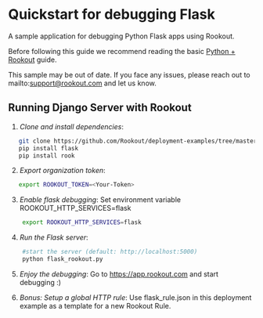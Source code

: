 # Quickstart for debugging Flask

A sample application for debugging Python Flask apps using Rookout.

Before following this guide we recommend reading the basic [Python + Rookout](https://docs.rookout.com/docs/rooks-setup.html) guide.

This sample may be out of date. If you face any issues, please reach out to mailto:support@rookout.com and let us know.

## Running Django Server with Rookout

1. *Clone and install dependencies*:
 ```bash
    git clone https://github.com/Rookout/deployment-examples/tree/master/python-flask
    pip install flask
    pip install rook
```
2. *Export organization token*:
 ```bash
 	export ROOKOUT_TOKEN=<Your-Token>
```

3. *Enable flask debugging*:
	Set environment variable ROOKOUT_HTTP_SERVICES=flask
```bash
	export ROOKOUT_HTTP_SERVICES=flask
```

4. *Run the Flask server*:
```bash
    #start the server (default: http://localhost:5000)
    python flask_rookout.py
```

5. *Enjoy the debugging*:
	Go to https://app.rookout.com and start debugging :)

6. *Bonus: Setup a global HTTP rule*:
	Use flask_rule.json in this deployment example as a template for a new Rookout Rule.
